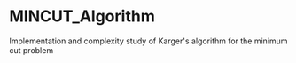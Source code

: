 # MINCUT_Algorithm
Implementation and complexity study of Karger's algorithm for the minimum cut problem